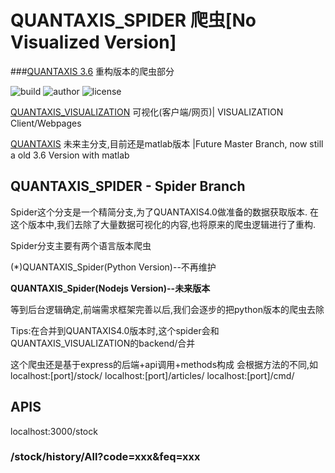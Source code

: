 # QUANTAXIS_SPIDER 爬虫[No Visualized Version]
###[QUANTAXIS 3.6](https://github.com/yutiansut/QUANTAXIS) 重构版本的爬虫部分


![build](https://img.shields.io/badge/Build-passing-green.svg)
![author](https://img.shields.io/badge/Powered%20by-%20%20yutiansut-red.svg)
![license](https://img.shields.io/badge/License-%20MIT-brightgreen.svg)

[QUANTAXIS_VISUALIZATION](https://github.com/yutiansut/QUANTAXIS_VISUALIZATION) 可视化(客户端/网页)| VISUALIZATION Client/Webpages

[QUANTAXIS](https://github.com/yutiansut/QUANTAXIS)  未来主分支,目前还是matlab版本 |Future Master Branch, now still a old 3.6 Version with matlab


## QUANTAXIS_SPIDER - Spider Branch

Spider这个分支是一个精简分支,为了QUANTAXIS4.0做准备的数据获取版本.
在这个版本中,我们去除了大量数据可视化的内容,也将原来的爬虫逻辑进行了重构.

Spider分支主要有两个语言版本爬虫

(*)QUANTAXIS_Spider(Python Version)--不再维护

**QUANTAXIS_Spider(Nodejs Version)--未来版本**

等到后台逻辑确定,前端需求框架完善以后,我们会逐步的把python版本的爬虫去除

Tips:在合并到QUANTAXIS4.0版本时,这个spider会和QUANTAXIS_VISUALIZATION的backend/合并


这个爬虫还是基于express的后端+api调用+methods构成
会根据方法的不同,如
localhost:[port]/stock/
localhost:[port]/articles/
localhost:[port]/cmd/

## APIS

localhost:3000/stock
### /stock/history/All?code=xxx&feq=xxx